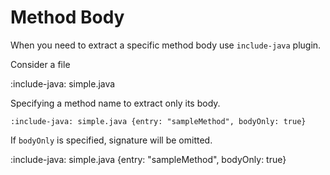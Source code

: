 # Method Body

When you need to extract a specific method body use `include-java` plugin.

Consider a file

:include-java: simple.java

Specifying a method name to extract only its body. 

    :include-java: simple.java {entry: "sampleMethod", bodyOnly: true}

If `bodyOnly` is specified, signature will be omitted. 

:include-java: simple.java {entry: "sampleMethod", bodyOnly: true}
